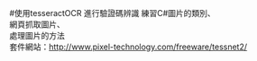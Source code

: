 #使用tesseractOCR 進行驗證碼辨識
練習C#圖片的類別、<br>
網頁抓取圖片、<br>
處理圖片的方法<br>
套件網站：http://www.pixel-technology.com/freeware/tessnet2/

